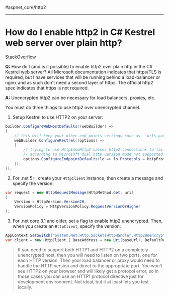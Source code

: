#aspnet_core/http2

---

# How do I enable http2 in C# Kestrel web server over plain http?

[StackOverflow](https://stackoverflow.com/questions/58682933/how-do-i-enable-http2-in-c-sharp-kestrel-web-server-over-plain-http)

**Q:** How do I (and is it possible) to enable http2 over plain http in the C# Kestrel web server? All Microsoft documentation indicates that https/TLS is required, but I have services that will be running behind a load-balancer or nginx and as such don't need a second layer of https. The official http2 spec indicates that https is not required.

**A:** Unencrypted http2 can be necessary for load balancers, proxies, etc.

You must do three things to use http2 over unencrypted channel.

1) Setup Kestrel to use HTTP2 on your server:
```cs
builder.ConfigureWebHostDefaults((webBuilder) =>
{
    // this will keep your other end points settings such as --urls parameter
    webBuilder.ConfigureKestrel((options) =>
    {
        // trying to use Http1AndHttp2 causes http2 connections to fail with invalid protocol error
        // according to Microsoft dual http version mode not supported in unencrypted scenario: https://learn.microsoft.com/en-us/aspnet/core/grpc/troubleshoot?view=aspnetcore-3.0
        options.ConfigureEndpointDefaults(lo => lo.Protocols = HttpProtocols.Http2);
    });
});
```

2) For .net 5+, create your `HttpClient` instance, then create a message and specify the version:
```cs
var request = new HttpRequestMessage(HttpMethod.Get, uri)
{
    Version = HttpVersion.Version20,
    VersionPolicy = HttpVersionPolicy.RequestVersionOrHigher
};
```

3) For .net core 3.1 and older, set a flag to enable http2 unencrypted. Then, when you create an `HttpClient`, specify the version:
```cs
AppContext.SetSwitch("System.Net.Http.SocketsHttpHandler.Http2UnencryptedSupport", true);
var client = new HttpClient { BaseAddress = new Uri(baseUrl), DefaultRequestVersion = new Version(2, 0) };
```

> If you need to support both HTTP1 and HTTP2 on a completely unencrypted host, then you will need to listen on two ports, one for each HTTP version. Then your load balancer or proxy would need to handle the HTTP version and direct to the appropriate port. You won't see HTTP2 on your browser and will likely get a protocol error, so in those cases you can use an HTTP1 protocol directive just for development environment. Not ideal, but it at least lets you test locally.